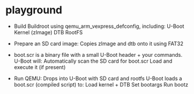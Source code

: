 # playground

* Build Buildroot using qemu_arm_vexpress_defconfig, including:
        U-Boot
        Kernel (zImage)
        DTB
        RootFS

* Prepare an SD card image:
        Copies zImage and dtb onto it using FAT32

* boot.scr is a binary file with a small U-Boot header + your commands. U-Boot will:
	Automatically scan the SD card for boot.scr
	Load and execute it (if present)


* Run QEMU:
        Drops into U-Boot with SD card and rootfs
        U-Boot loads a boot.scr (compiled script) to:
            Load kernel + DTB
            Set bootargs
            Run bootz
